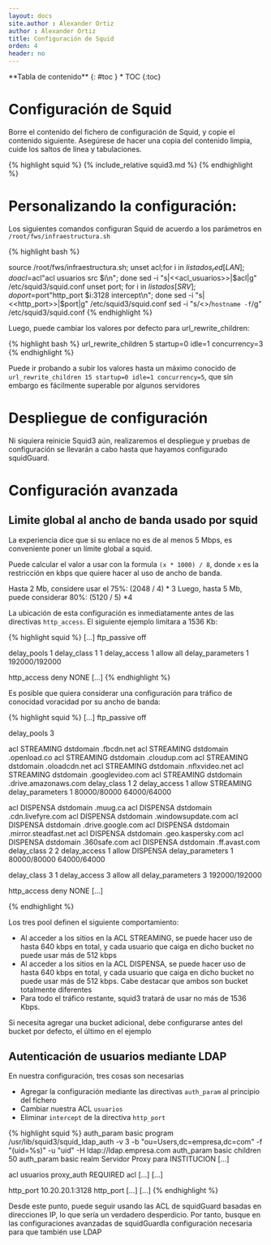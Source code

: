 ```yaml
---
layout: docs
site.author : Alexander Ortiz
author : Alexander Ortiz
title: Configuración de Squid
orden: 4
header: no
---
```

<div class="panel radius" markdown="1">
**Tabla de contenido**
{: #toc }
*  TOC
{:toc}
</div>

# Configuración de Squid
Borre el contenido del fichero de configuración de Squid, y copie el contenido siguiente.
Asegúrese de hacer una copia del contenido limpia, cuide los saltos de línea y tabulaciones.

{% highlight squid %}
{% include_relative squid3.md %}
{% endhighlight %}

# Personalizando la configuración: 
Los siguientes comandos configuran Squid de acuerdo a los parámetros en `/root/fws/infraestructura.sh`

{% highlight bash %}

source /root/fws/infraestructura.sh;
unset acl;for i in ${listados_red[LAN]}; do acl=$acl"acl usuarios src $i\n"; done
sed -i "s|<<acl_usuarios>>|$acl|g" /etc/squid3/squid.conf
unset port; for i in ${listados[SRV]}; do port=$port"http_port $i:3128 intercept\n"; done
sed -i "s|<<http_port>>|$port|g" /etc/squid3/squid.conf
sed -i "s/<<hostname>>/`hostname -f`/g" /etc/squid3/squid.conf
{% endhighlight %}

Luego, puede cambiar los valores por defecto para url_rewrite_children:

{% highlight bash %}
url_rewrite_children 5 startup=0 idle=1 concurrency=3
{% endhighlight %}

Puede ir probando a subir los valores hasta un máximo conocido de `url_rewrite_children 15 startup=0 idle=1 concurrency=5`, que sin embargo es fácilmente superable por algunos servidores

# Despliegue de configuración
Ni siquiera reinicie Squid3 aún, realizaremos el despliegue y pruebas de configuración se llevarán a cabo hasta que hayamos configurado squidGuard.

# Configuración avanzada  

## Limite global al ancho de banda usado por squid
La experiencia dice que si su enlace no es de al menos 5 Mbps, es conveniente poner un límite global a squid.  

Puede calcular el valor a usar con  la formula `(x * 1000) / 8`, donde `x` es la restricción en kbps que quiere hacer al uso de ancho de banda.

Hasta 2 Mb, considere usar el 75%: (2048 / 4) * 3 
Luego, hasta 5 Mb, puede considerar 80%: (5120 / 5) *4

La ubicación de esta configuración es inmediatamente antes de las directivas `http_access`. El siguiente ejemplo limitara a 1536 Kb:

{% highlight squid %}
[...]
ftp_passive off

delay_pools 1
delay_class 1 1
delay_access 1 allow all
delay_parameters 1 192000/192000

http_access deny NONE
[...]
{% endhighlight %}

Es posible que quiera considerar una configuración para tráfico de conocidad voracidad por su ancho de banda:

{% highlight squid %}
[...]
ftp_passive off

delay_pools 3

acl STREAMING dstdomain .fbcdn.net
acl STREAMING dstdomain .openload.co
acl STREAMING dstdomain .cloudup.com
acl STREAMING dstdomain .oloadcdn.net
acl STREAMING dstdomain .nflxvideo.net
acl STREAMING dstdomain .googlevideo.com
acl STREAMING dstdomain .drive.amazonaws.com
delay_class 1 2
delay_access 1 allow STREAMING
delay_parameters 1 80000/80000 64000/64000

acl DISPENSA dstdomain .muug.ca
acl DISPENSA dstdomain .cdn.livefyre.com
acl DISPENSA dstdomain .windowsupdate.com
acl DISPENSA dstdomain .drive.google.com
acl DISPENSA dstdomain .mirror.steadfast.net
acl DISPENSA dstdomain .geo.kaspersky.com
acl DISPENSA dstdomain .360safe.com
acl DISPENSA dstdomain .ff.avast.com
delay_class 2 2
delay_access 1 allow DISPENSA
delay_parameters 1 80000/80000 64000/64000

delay_class 3 1
delay_access 3 allow all
delay_parameters 3 192000/192000 

http_access deny NONE
[...]

{% endhighlight %}

Los tres pool definen el siguiente comportamiento:
* Al acceder a los sitios en la ACL STREAMING, se puede hacer uso de hasta 640 kbps en total, y cada usuario que caiga en dicho bucket no puede usar más de 512 kbps
* Al acceder a los sitios en la ACL DISPENSA, se puede hacer uso de hasta 640 kbps en total, y cada usuario que caiga en dicho bucket no puede usar más de 512 kbps. Cabe destacar que ambos son bucket totalmente diferentes
* Para todo el tráfico restante, squid3 tratará de usar no más de 1536 Kbps.

Si necesita agregar una bucket adicional, debe configurarse antes del bucket por defecto, el último en el ejemplo

## Autenticación de usuarios mediante LDAP
En nuestra configuración, tres cosas son necesarias  

* Agregar la configuración mediante las directivas `auth_param` al principio del fichero
* Cambiar nuestra ACL `usuarios`
* Eliminar `intercept` de la directiva `http_port`

{% highlight squid %}
auth_param basic program /usr/lib/squid3/squid_ldap_auth -v 3 -b "ou=Users,dc=empresa,dc=com" -f "(uid=%s)" -u "uid" -H ldap://ldap.empresa.com 
auth_param basic children 50 
auth_param basic realm Servidor Proxy para INSTITUCION
[...]

acl usuarios proxy_auth REQUIRED 
acl [...]
[...]

http_port 10.20.20.1:3128
http_port [...]
[...]
{% endhighlight %}

Desde este punto, puede seguir usando las ACL de squidGuard basadas en direcciones IP, lo que sería un verdadero desperdicio. Por tanto, busque en las configuraciones avanzadas de squidGuardla configuración necesaria para que también use LDAP
